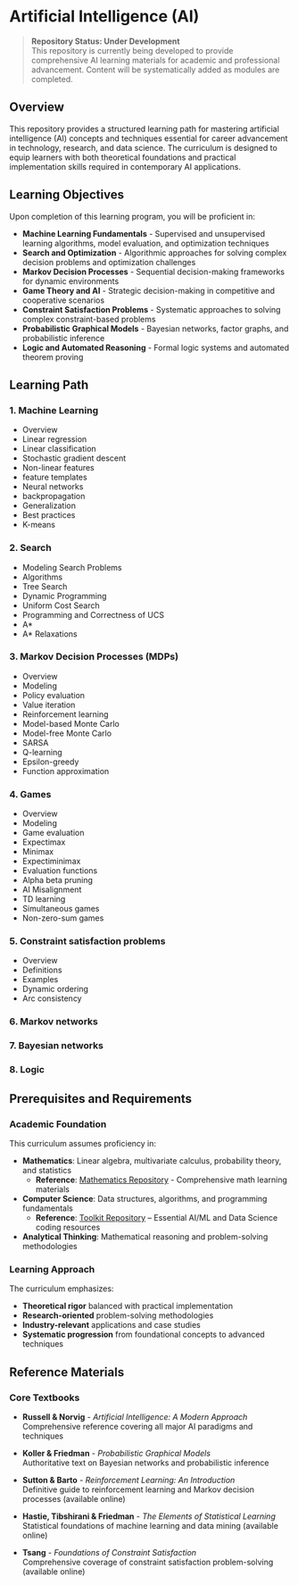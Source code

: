 # Artificial Intelligence (AI)

> **Repository Status: Under Development**  
> This repository is currently being developed to provide comprehensive AI learning materials for academic and professional advancement. Content will be systematically added as modules are completed.

## Overview

This repository provides a structured learning path for mastering artificial intelligence (AI) concepts and techniques essential for career advancement in technology, research, and data science. The curriculum is designed to equip learners with both theoretical foundations and practical implementation skills required in contemporary AI applications.

## Learning Objectives

Upon completion of this learning program, you will be proficient in:

- **Machine Learning Fundamentals** - Supervised and unsupervised learning algorithms, model evaluation, and optimization techniques
- **Search and Optimization** - Algorithmic approaches for solving complex decision problems and optimization challenges
- **Markov Decision Processes** - Sequential decision-making frameworks for dynamic environments
- **Game Theory and AI** - Strategic decision-making in competitive and cooperative scenarios
- **Constraint Satisfaction Problems** - Systematic approaches to solving complex constraint-based problems
- **Probabilistic Graphical Models** - Bayesian networks, factor graphs, and probabilistic inference
- **Logic and Automated Reasoning** - Formal logic systems and automated theorem proving

## Learning Path

### 1. Machine Learning
- Overview
- Linear regression
- Linear classification
- Stochastic gradient descent
- Non-linear features
- feature templates
- Neural networks
- backpropagation
- Generalization
- Best practices
- K-means

### 2. Search
- Modeling Search Problems
- Algorithms
- Tree Search
- Dynamic Programming
- Uniform Cost Search
- Programming and Correctness of UCS
- A*
- A* Relaxations

### 3. Markov Decision Processes (MDPs)
- Overview
- Modeling
- Policy evaluation
- Value iteration
- Reinforcement learning
- Model-based Monte Carlo
- Model-free Monte Carlo
- SARSA
- Q-learning
- Epsilon-greedy
- Function approximation

### 4. Games
- Overview
- Modeling
- Game evaluation
- Expectimax
- Minimax
- Expectiminimax
- Evaluation functions
- Alpha beta pruning
- AI Misalignment
- TD learning
- Simultaneous games
- Non-zero-sum games

### 5. Constraint satisfaction problems
- Overview
- Definitions
- Examples
- Dynamic ordering
- Arc consistency

### 6. Markov networks

### 7. Bayesian networks

### 8. Logic

## Prerequisites and Requirements

### Academic Foundation
This curriculum assumes proficiency in:
- **Mathematics**: Linear algebra, multivariate calculus, probability theory, and statistics
  - **Reference**: [Mathematics Repository](https://github.com/darinz/Math) - Comprehensive math learning materials
- **Computer Science**: Data structures, algorithms, and programming fundamentals
  - **Reference**: [Toolkit Repository](https://github.com/darinz/Toolkit) – Essential AI/ML and Data Science coding resources
- **Analytical Thinking**: Mathematical reasoning and problem-solving methodologies

### Learning Approach
The curriculum emphasizes:
- **Theoretical rigor** balanced with practical implementation
- **Research-oriented** problem-solving methodologies
- **Industry-relevant** applications and case studies
- **Systematic progression** from foundational concepts to advanced techniques

## Reference Materials

### Core Textbooks
- **Russell & Norvig** - *Artificial Intelligence: A Modern Approach*  
  Comprehensive reference covering all major AI paradigms and techniques

- **Koller & Friedman** - *Probabilistic Graphical Models*  
  Authoritative text on Bayesian networks and probabilistic inference

- **Sutton & Barto** - *Reinforcement Learning: An Introduction*  
  Definitive guide to reinforcement learning and Markov decision processes (available online)

- **Hastie, Tibshirani & Friedman** - *The Elements of Statistical Learning*  
  Statistical foundations of machine learning and data mining (available online)

- **Tsang** - *Foundations of Constraint Satisfaction*  
  Comprehensive coverage of constraint satisfaction problem-solving (available online)